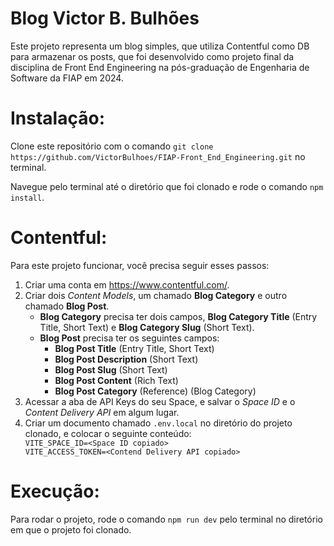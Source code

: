 # Blog Victor B. Bulhões

Este projeto representa um blog simples, que utiliza Contentful como DB para armazenar os posts, que foi desenvolvido como projeto final da disciplina de Front End Engineering na pós-graduação de Engenharia de Software da FIAP em 2024. 

# Instalação:

Clone este repositório com o comando `git clone https://github.com/VictorBulhoes/FIAP-Front_End_Engineering.git` no terminal.

Navegue pelo terminal até o diretório que foi clonado e rode o comando `npm install`.

# Contentful: 

Para este projeto funcionar, você precisa seguir esses passos: 

1. Criar uma conta em https://www.contentful.com/.
2. Criar dois _Content Models_, um chamado **Blog Category** e outro chamado **Blog Post**.
    - **Blog Category** precisa ter dois campos, **Blog Category Title** (Entry Title, Short Text) e **Blog Category Slug** (Short Text).
    - **Blog Post** precisa ter os seguintes campos:
        - **Blog Post Title** (Entry Title, Short Text)
        - **Blog Post Description** (Short Text)
        - **Blog Post Slug** (Short Text)
        - **Blog Post Content** (Rich Text)
        - **Blog Post Category** (Reference) (Blog Category)
3. Acessar a aba de API Keys do seu Space, e salvar o _Space ID_ e o _Content Delivery API_ em algum lugar.
4. Criar um documento chamado `.env.local` no diretório do projeto clonado, e colocar o seguinte conteúdo: <div>
`VITE_SPACE_ID=<Space ID copiado>` <div>
`VITE_ACCESS_TOKEN=<Contend Delivery API copiado>`

# Execução: 

Para rodar o projeto, rode o comando `npm run dev` pelo terminal no diretório em que o projeto foi clonado.